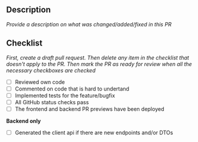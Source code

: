 ## Description

_Provide a description on what was changed/added/fixed in this PR_

## Checklist

_First, create a draft pull request. Then delete any item in the checklist that doesn't apply to the PR. Then mark the PR as ready for review when all the necessary checkboxes are checked_

- [ ] Reviewed own code
- [ ] Commented on code that is hard to undertand
- [ ] Implemented tests for the feature/bugfix
- [ ] All GitHub status checks pass
- [ ] The frontend and backend PR previews have been deployed

**Backend only**

- [ ] Generated the client api if there are new endpoints and/or DTOs
